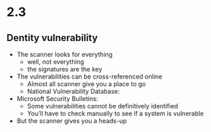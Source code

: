 # 2.3

## Dentity vulnerability
- The scanner looks for everything 
    - well, not everything
    - the signatures are the key
- The vulnerabilities can be cross-referenced online
    - Almost all scanner give you a place to go 
    - National Vulnerability Database: 
- Microsoft Security Bulletins:
    - Some vulnerabilities cannot be definitively identified
    - You’ll have to check manually to see if a system is vulnerable
- But the scanner gives you a heads-up